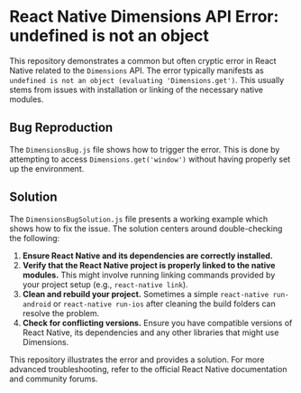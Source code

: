 # React Native Dimensions API Error: undefined is not an object

This repository demonstrates a common but often cryptic error in React Native related to the `Dimensions` API.  The error typically manifests as `undefined is not an object (evaluating 'Dimensions.get')`. This usually stems from issues with installation or linking of the necessary native modules.

## Bug Reproduction

The `DimensionsBug.js` file shows how to trigger the error. This is done by attempting to access `Dimensions.get('window')` without having properly set up the environment.

## Solution

The `DimensionsBugSolution.js` file presents a working example which shows how to fix the issue. The solution centers around double-checking the following:

1. **Ensure React Native and its dependencies are correctly installed.**
2. **Verify that the React Native project is properly linked to the native modules.**  This might involve running linking commands provided by your project setup (e.g., `react-native link`).
3. **Clean and rebuild your project.**  Sometimes a simple `react-native run-android` or `react-native run-ios` after cleaning the build folders can resolve the problem.
4. **Check for conflicting versions.** Ensure you have compatible versions of React Native, its dependencies and any other libraries that might use Dimensions.

This repository illustrates the error and provides a solution. For more advanced troubleshooting, refer to the official React Native documentation and community forums.